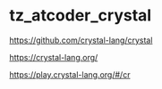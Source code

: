 # tz_atcoder_crystal

https://github.com/crystal-lang/crystal

https://crystal-lang.org/

https://play.crystal-lang.org/#/cr
